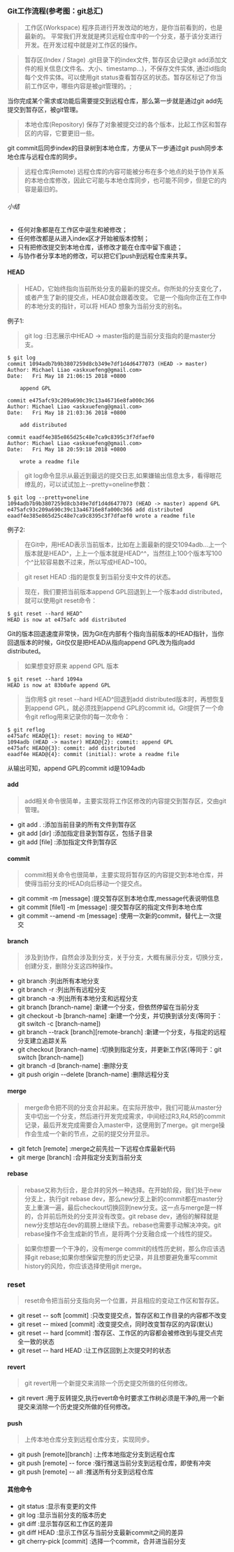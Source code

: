 ### Git工作流程(参考图：git总汇)
> 工作区(Workspace)
程序员进行开发改动的地方，是你当前看到的，也是最新的。
平常我们开发就是拷贝远程仓库中的一个分支，基于该分支进行开发。在开发过程中就是对工作区的操作。

> 暂存区(Index / Stage)
.git目录下的index文件, 暂存区会记录git add添加文件的相关信息(文件名、大小、timestamp...)，不保存文件实体, 通过id指向每个文件实体。可以使用git status查看暂存区的状态。暂存区标记了你当前工作区中，哪些内容是被git管理的。;

当你完成某个需求或功能后需要提交到远程仓库，那么第一步就是通过git add先提交到暂存区，被git管理。

> 本地仓库(Repository)
保存了对象被提交过的各个版本，比起工作区和暂存区的内容，它要更旧一些。

git commit后同步index的目录树到本地仓库，方便从下一步通过git push同步本地仓库与远程仓库的同步。

> 远程仓库(Remote)
远程仓库的内容可能被分布在多个地点的处于协作关系的本地仓库修改，因此它可能与本地仓库同步，也可能不同步，但是它的内容是最旧的。

###### 小结
- 任何对象都是在工作区中诞生和被修改；
- 任何修改都是从进入index区才开始被版本控制；
- 只有把修改提交到本地仓库，该修改才能在仓库中留下痕迹；
- 与协作者分享本地的修改，可以把它们push到远程仓库来共享。


#### HEAD
> HEAD，它始终指向当前所处分支的最新的提交点。你所处的分支变化了，或者产生了新的提交点，HEAD就会跟着改变。
它是一个指向你正在工作中的本地分支的指针，可以将 HEAD 想象为当前分支的别名。

例子1:
> git log :日志展示中HEAD -> master指的是当前分支指向的是master分支。
```
$ git log
commit 1094adb7b9b3807259d8cb349e7df1d4d6477073 (HEAD -> master)
Author: Michael Liao <askxuefeng@gmail.com>
Date:   Fri May 18 21:06:15 2018 +0800

    append GPL

commit e475afc93c209a690c39c13a46716e8fa000c366
Author: Michael Liao <askxuefeng@gmail.com>
Date:   Fri May 18 21:03:36 2018 +0800

    add distributed

commit eaadf4e385e865d25c48e7ca9c8395c3f7dfaef0
Author: Michael Liao <askxuefeng@gmail.com>
Date:   Fri May 18 20:59:18 2018 +0800

    wrote a readme file
```
> git log命令显示从最近到最远的提交日志,如果嫌输出信息太多，看得眼花缭乱的，可以试试加上--pretty=oneline参数：
```
$ git log --pretty=oneline
1094adb7b9b3807259d8cb349e7df1d4d6477073 (HEAD -> master) append GPL
e475afc93c209a690c39c13a46716e8fa000c366 add distributed
eaadf4e385e865d25c48e7ca9c8395c3f7dfaef0 wrote a readme file
```


例子2:
> 在Git中，用HEAD表示当前版本，比如在上面最新的提交1094adb...上一个版本就是HEAD^，上上一个版本就是HEAD^^，当然往上100个版本写100个^比较容易数不过来，所以写成HEAD~100。

> git reset HEAD <file> :指的是恢复到当前分支中文件的状态。

> 现在，我们要把当前版本append GPL回退到上一个版本add distributed，就可以使用git reset命令：

```
$ git reset --hard HEAD^
HEAD is now at e475afc add distributed
```

Git的版本回退速度非常快，因为Git在内部有个指向当前版本的HEAD指针，当你回退版本的时候，Git仅仅是把HEAD从指向append GPL改为指向add distributed。

> 如果想变好原来 append GPL 版本

```
$ git reset --hard 1094a
HEAD is now at 83b0afe append GPL
```

> 当你用$ git reset --hard HEAD^回退到add distributed版本时，再想恢复到append GPL，就必须找到append GPL的commit id。Git提供了一个命令git reflog用来记录你的每一次命令：

```
$ git reflog
e475afc HEAD@{1}: reset: moving to HEAD^
1094adb (HEAD -> master) HEAD@{2}: commit: append GPL
e475afc HEAD@{3}: commit: add distributed
eaadf4e HEAD@{4}: commit (initial): wrote a readme file
```
从输出可知，append GPL的commit id是1094adb


#### add
> add相关命令很简单，主要实现将工作区修改的内容提交到暂存区，交由git管理。
- git add . :添加当前目录的所有文件到暂存区
- git add [dir] :添加指定目录到暂存区，包括子目录
- git add [file] :添加指定文件到暂存区


#### commit
> commit相关命令也很简单，主要实现将暂存区的内容提交到本地仓库，并使得当前分支的HEAD向后移动一个提交点。
- git commit -m [message] :提交暂存区到本地仓库,message代表说明信息
- git commit [file1] -m [message] :提交暂存区的指定文件到本地仓库
- git commit --amend -m [message] :使用一次新的commit，替代上一次提交


#### branch
> 涉及到协作，自然会涉及到分支，关于分支，大概有展示分支，切换分支，创建分支，删除分支这四种操作。
- git branch :列出所有本地分支
- git branch -r :列出所有远程分支
- git branch -a :列出所有本地分支和远程分支
- git branch [branch-name] :新建一个分支，但依然停留在当前分支
- git checkout -b [branch-name] :新建一个分支，并切换到该分支(等同于：git switch -c [branch-name])
- git branch --track [branch][remote-branch] :新建一个分支，与指定的远程分支建立追踪关系
- git checkout [branch-name] :切换到指定分支，并更新工作区(等同于：git switch [branch-name])
- git branch -d [branch-name] :删除分支
- git push origin --delete [branch-name] :删除远程分支


#### merge
> merge命令把不同的分支合并起来。在实际开放中，我们可能从master分支中切出一个分支，然后进行开发完成需求，中间经过R3,R4,R5的commit记录，最后开发完成需要合入master中，这便用到了merge。git merge操作会生成一个新的节点，之前的提交分开显示。
- git fetch [remote] :merge之前先拉一下远程仓库最新代码
- git merge [branch] :合并指定分支到当前分支


#### rebase
> rebase又称为衍合，是合并的另外一种选择。在开始阶段，我们处于new分支上，执行git rebase dev，那么new分支上新的commit都在master分支上重演一遍，最后checkout切换回到new分支。这一点与merge是一样的，合并前后所处的分支并没有改变。git rebase dev，通俗的解释就是new分支想站在dev的肩膀上继续下去。rebase也需要手动解决冲突。git rebase操作不会生成新的节点，是将两个分支融合成一个线性的提交。

> 如果你想要一个干净的，没有merge commit的线性历史树，那么你应该选择git rebase;如果你想保留完整的历史记录，并且想要避免重写commit history的风险，你应该选择使用git merge。


### reset
> reset命令把当前分支指向另一个位置，并且相应的变动工作区和暂存区。
- git reset -- soft [commit] :只改变提交点，暂存区和工作目录的内容都不改变
- git reset -- mixed [commit] :改变提交点，同时改变暂存区的内容(默认)
- git reset -- hard [commit] :暂存区、工作区的内容都会被修改到与提交点完全一致的状态
- git reset -- hard HEAD :让工作区回到上次提交时的状态


#### revert
> git revert用一个新提交来消除一个历史提交所做的任何修改。
- git revert :用于反转提交,执行evert命令时要求工作树必须是干净的,用一个新提交来消除一个历史提交所做的任何修改。


#### push
> 上传本地仓库分支到远程仓库分支，实现同步。
- git push [remote][branch] :上传本地指定分支到远程仓库
- git push [remote] -- force	:强行推送当前分支到远程仓库，即使有冲突
- git push [remote] -- all :推送所有分支到远程仓库


#### 其他命令
- git status :显示有变更的文件
- git log :显示当前分支的版本历史
- git diff :显示暂存区和工作区的差异
- git diff HEAD :显示工作区与当前分支最新commit之间的差异
- git cherry-pick [commit] :选择一个commit，合并进当前分支
